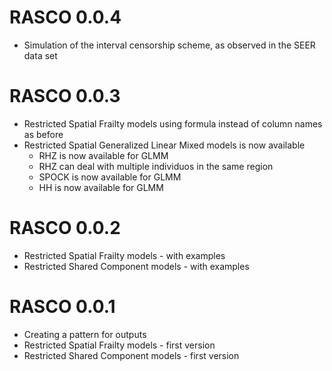 # RASCO 0.0.4

* Simulation of the interval censorship scheme, as observed in the SEER data set
    
# RASCO 0.0.3

* Restricted Spatial Frailty models using formula instead of column names as before
* Restricted Spatial Generalized Linear Mixed models is now available
    * RHZ is now available for GLMM
    * RHZ can deal with multiple individuos in the same region
    * SPOCK is now available for GLMM
    * HH is now available for GLMM
    
# RASCO 0.0.2

* Restricted Spatial Frailty models - with examples
* Restricted Shared Component models - with examples
    
# RASCO 0.0.1  

* Creating a pattern for outputs
* Restricted Spatial Frailty models - first version
* Restricted Shared Component models - first version
